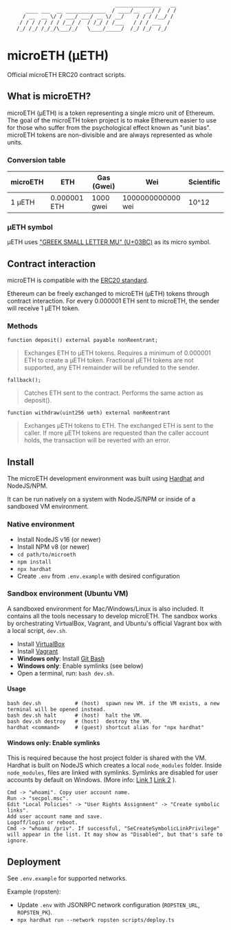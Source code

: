 ```
                                   _______________   __
      ____ ___  __ _____________  / ____/__  __/ /  / /
     / __  __ \/ / ___/ ___/ __ \/ __/    / / / /__/ /
    / / / / / / / /__/ /  / /_/ / /___   / / / ___  /
   /_/ /_/ /_/_/\___/_/   \____/_____/  /_/ /_/  /_/

```

# microETH (μETH)

Official microETH ERC20 contract scripts.

## What is microETH?

microETH (μETH) is a token representing a single micro unit of Ethereum. The goal of the microETH token project is to make Ethereum easier to use for those who suffer from the psychological effect known as "unit bias". microETH tokens are non-divisible and are always represented as whole units.

### Conversion table

| microETH      | ETH           | Gas (Gwei)        | Wei               | Scientific    |
| ------------- | ------------- | -------------     | -------------     | ------------- |
| 1 μETH        | 0.000001 ETH  | 1000 gwei         | 1000000000000 wei | 10^12         |

### μETH symbol

μETH uses ["GREEK SMALL LETTER MU" (U+03BC)](https://en.wikipedia.org/wiki/Mu_(letter)Character_encodings) as its micro symbol.

## Contract interaction

microETH is compatible with the [ERC20 standard](https://ethereum.org/en/developers/docs/standards/tokens/erc-20/).

Ethereum can be freely exchanged to microETH (μETH) tokens through contract interaction. For every 0.000001 ETH sent to microETH, the sender will receive 1 μETH token.

### Methods

```
function deposit() external payable nonReentrant;
```
> Exchanges ETH to μETH tokens. Requires a minimum of 0.000001 ETH to create a μETH token. Fractional μETH tokens are not supported, any ETH remainder will be refunded to the sender.


```
fallback();
```
> Catches ETH sent to the contract. Performs the same action as deposit().

```
function withdraw(uint256 ueth) external nonReentrant
```
> Exchanges μETH tokens to ETH. The exchanged ETH is sent to the caller. If more μETH tokens are requested than the caller account holds, the transaction will be reverted with an error.

## Install

The microETH development environment was built using [Hardhat](https://hardhat.org/) and NodeJS/NPM.

It can be run natively on a system with NodeJS/NPM or inside of a sandboxed VM environment.

### Native environment

* Install NodeJS v16 (or newer)
* Install NPM v8 (or newer)
* `cd path/to/microeth`
* `npm install`
* `npx hardhat`
* Create `.env` from `.env.example` with desired configuration

### Sandbox environment (Ubuntu VM)

A sandboxed environment for Mac/Windows/Linux is also included. It contains all the tools necessary to develop microETH. The sandbox works by orchestrating VirtualBox, Vagrant, and Ubuntu's official Vagrant box with a local script, `dev.sh`.

* Install [VirtualBox](https://www.virtualbox.org/wiki/Downloads)
* Install [Vagrant](https://www.vagrantup.com/downloads)
* **Windows only**: Install [Git Bash](https://gitforwindows.org/)
* **Windows only**: Enable symlinks (see below)
* Open a terminal, run: `bash dev.sh`.

#### Usage

```
bash dev.sh           # (host)  spawn new VM. if the VM exists, a new terminal will be opened instead.
bash dev.sh halt      # (host)  halt the VM.
bash dev.sh destroy   # (host)  destroy the VM.
hardhat <command>     # (guest) shortcut alias for "npx hardhat"
```

#### Windows only: Enable symlinks

This is required because the host project folder is shared with the VM. Hardhat is built on NodeJS which creates a local `node_modules` folder. Inside `node_modules`, files are linked with symlinks. Symlinks are disabled for user accounts by default on Windows. (More info: [Link 1](https://www.speich.net/articles/en/2018/12/24/virtualbox-6-how-to-enable-symlinks-in-a-linux-guest-os/) [Link 2](https://github.com/npm/npm/issues/992#issuecomment-289935776) ).

```
Cmd -> "whoami". Copy user account name.
Run -> "secpol.msc".
Edit "Local Policies" -> "User Rights Assignment" -> "Create symbolic links".
Add user account name and save.
Logoff/login or reboot.
Cmd -> "whoami /priv". If successful, "SeCreateSymbolicLinkPrivilege" will appear in the list. It may show as "Disabled", but that's safe to ignore.
```

## Deployment

See `.env.example` for supported networks.

Example (ropsten):

* Update `.env` with JSONRPC network configuration (`ROPSTEN_URL`, `ROPSTEN_PK`).
* `npx hardhat run --network ropsten scripts/deploy.ts`
